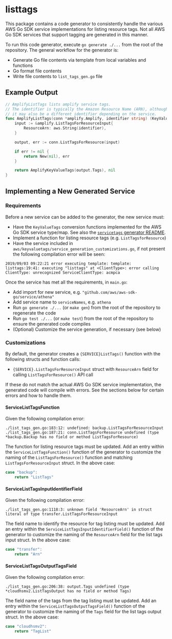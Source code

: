 # listtags

This package contains a code generator to consistently handle the various AWS Go SDK service implementations for listing resource tags. Not all AWS Go SDK services that support tagging are generated in this manner.

To run this code generator, execute `go generate ./...` from the root of the repository. The general workflow for the generator is:

- Generate Go file contents via template from local variables and functions
- Go format file contents
- Write file contents to `list_tags_gen.go` file

## Example Output

```go
// AmplifyListTags lists amplify service tags.
// The identifier is typically the Amazon Resource Name (ARN), although
// it may also be a different identifier depending on the service.
func AmplifyListTags(conn *amplify.Amplify, identifier string) (KeyValueTags, error) {
    input := &amplify.ListTagsForResourceInput{
        ResourceArn: aws.String(identifier),
    }

    output, err := conn.ListTagsForResource(input)

    if err != nil {
        return New(nil), err
    }

    return AmplifyKeyValueTags(output.Tags), nil
}
```

## Implementing a New Generated Service

### Requirements

Before a new service can be added to the generator, the new service must:

- Have the `KeyValueTags` conversion functions implemented for the AWS Go SDK service type/map. See also the [`servicetags` generator README](../servicetags/README.md).
- Implement a function for listing resource tags (e.g. `ListTagsforResource`)
- Have the service included in `aws/keyvaluetags/service_generation_customizations.go`, if not present the following compilation error will be seen:

```text
2019/09/03 09:22:21 error executing template: template: listtags:19:41: executing "listtags" at <ClientType>: error calling ClientType: unrecognized ServiceClientType: acmpca
```

Once the service has met all the requirements, in `main.go`:

- Add import for new service, e.g. `"github.com/aws/aws-sdk-go/service/athena"`
- Add service name to `serviceNames`, e.g. `athena`
- Run `go generate ./...` (or `make gen`) from the root of the repository to regenerate the code
- Run `go test ./...` (or `make test`) from the root of the repository to ensure the generated code compiles
- (Optional) Customize the service generation, if necessary (see below)

### Customizations

By default, the generator creates a `{SERVICE}ListTags()` function with the following structs and function calls:

- `{SERVICE}.ListTagsForResourceInput` struct with `ResourceArn` field for calling `ListTagsForResource()` API call

If these do not match the actual AWS Go SDK service implementation, the generated code will compile with errors. See the sections below for certain errors and how to handle them.

#### ServiceListTagsFunction

Given the following compilation error:

```text
./list_tags_gen.go:183:12: undefined: backup.ListTagsForResourceInput
./list_tags_gen.go:187:21: conn.ListTagsForResource undefined (type *backup.Backup has no field or method ListTagsForResource)
```

The function for listing resource tags must be updated. Add an entry within the `ServiceListTagsFunction()` function of the generator to customize the naming of the `ListTagsForResource()` function and matching `ListTagsForResourceInput` struct. In the above case:

```go
case "backup":
    return "ListTags"
```

#### ServiceListTagsInputIdentifierField

Given the following compilation error:

```text
./list_tags_gen.go:1118:3: unknown field 'ResourceArn' in struct literal of type transfer.ListTagsForResourceInput
```

The field name to identify the resource for tag listing must be updated. Add an entry within the `ServiceListTagsInputIdentifierField()` function of the generator to customize the naming of the `ResourceArn` field for the list tags input struct. In the above case:

```go
case "transfer":
    return "Arn"
```

#### ServiceListTagsOutputTagsField

Given the following compilation error:

```text
./list_tags_gen.go:206:38: output.Tags undefined (type *cloudhsmv2.ListTagsOutput has no field or method Tags)
```

The field name of the tags from the tag listing must be updated. Add an entry within the `ServiceListTagsOutputTagsField()` function of the generator to customize the naming of the `Tags` field for the list tags output struct. In the above case:

```go
case "cloudhsmv2":
    return "TagList"
```
